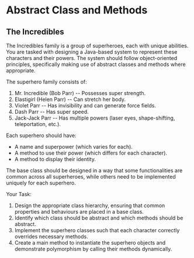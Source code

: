 # **Abstract Class and Methods**

## The Incredibles

The Incredibles family is a group of superheroes, each with unique abilities. You are tasked with designing a Java-based system to represent these characters and their powers. The system should follow object-oriented principles, specifically making use of abstract classes and methods where appropriate.

The superhero family consists of:

1. Mr. Incredible (Bob Parr) -- Possesses super strength.
2. Elastigirl (Helen Parr) -- Can stretch her body.
3. Violet Parr -- Has invisibility and can generate force fields.
4. Dash Parr -- Has super speed.
5. Jack-Jack Parr -- Has multiple powers (laser eyes, shape-shifting, teleportation, etc.).

Each superhero should have:

- A name and superpower (which varies for each).
- A method to use their power (which differs for each character).
- A method to display their identity.

The base class should be designed in a way that some functionalities are common across all superheroes, while others need to be implemented uniquely for each superhero.

Your Task:

1. Design the appropriate class hierarchy, ensuring that common properties and behaviours are placed in a base class.
2. Identify which class should be abstract and which methods should be abstract.
3. Implement the superhero classes such that each character correctly overrides necessary methods.
4. Create a main method to instantiate the superhero objects and demonstrate polymorphism by calling their methods dynamically.